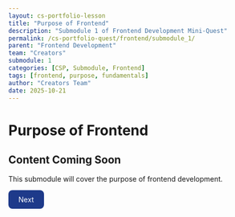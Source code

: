 ```yaml
---
layout: cs-portfolio-lesson
title: "Purpose of Frontend"
description: "Submodule 1 of Frontend Development Mini-Quest"
permalink: /cs-portfolio-quest/frontend/submodule_1/
parent: "Frontend Development"
team: "Creators"
submodule: 1
categories: [CSP, Submodule, Frontend]
tags: [frontend, purpose, fundamentals]
author: "Creators Team"
date: 2025-10-21
---
```


# Purpose of Frontend

## Content Coming Soon
This submodule will cover the purpose of frontend development.

<a href="{{site.baseurl}}/cs-portfolio-quest/frontend/submodule_2" 
   style="display:inline-block; background-color:#1e3a8a; color:white; text-decoration:none; 
          padding:10px 20px; border-radius:8px; border:none; cursor:pointer; 
          text-align:center; transition:background-color 0.2s;"
   onmouseover="this.style.backgroundColor='#1d4ed8'" 
   onmouseout="this.style.backgroundColor='#1e3a8a'">
  Next
</a>